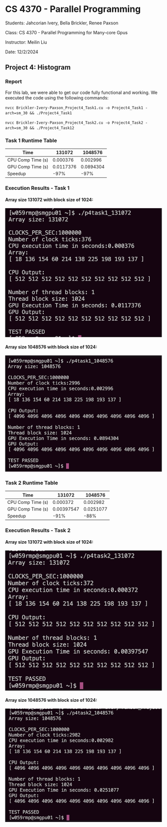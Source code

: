 # CS 4370 - Parallel Programming
Students: Jahcorian Ivery, Bella Brickler, Renee Paxson

Class: CS 4370 - Parallel Programming for Many-core Gpus

Instructor: Meilin Liu

Date: 12/2/2024

## Project 4: Histogram

### Report 
For this lab, we were able to get our code fully functional and working. We executed the code using the following commands:

`nvcc Brickler-Ivery-Paxson_Project4_Task1.cu -o Project4_Task1 -arch=sm_30 && ./Project4_Task1`

`nvcc Brickler-Ivery-Paxson_Project4_Task2.cu -o Project4_Task2 -arch=sm_30 && ./Project4_Task12`

### Task 1 Runtime Table

Time | 131072 | 1048576 | 
----|----|----|
CPU Comp Time (s) | 0.000376 | 0.002996 |
GPU Comp Time (s) | 0.0117376 | 0.0894304 |
Speedup | -97% | -97% |

### Execution Results - Task 1
#### Array size 131072 with block size of 1024:
![task1_131072](images/task1_131072.png)

#### Array size 1048576 with block size of 1024: 

![task1_1048576](images/task1_1048576.png)

### Task 2 Runtime Table
Time | 131072 | 1048576 |
----|----|----|
CPU Comp Time (s) | 0.000372 | 0.002982 |
GPU Comp Time (s) | 0.00397547 | 0.0251077 |
Speedup |-91% |-88% | 
### Execution Results - Task 2
#### Array size 131072 with block size of 1024:
![task2_131072](images/task2_131072.png)

#### Array size 1048576 with block size of 1024:

![task2_1048576](images/task2_1048576.png)
